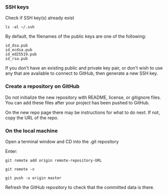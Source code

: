 ### SSH keys

Check if SSH key(s) already exist

    ls -al ~/.ssh
    
By default, the filenames of the public keys are one of the following:

    id_dsa.pub
    id_ecdsa.pub
    id_ed25519.pub
    id_rsa.pub

If you don't have an existing public and private key pair, or don't wish to use any that are available to connect to GitHub, then generate a new SSH key.

### Create a repository on GitHub

Do not initialize the new repository with README, license, or gitignore files. You can add these files after your project has been pushed to GitHub.

On the new repo page there may be instructions for what to do next. If not, copy the URL of the repo.

### On the local machine

Open a terminal window and CD into the .git repository

Enter:

    git remote add origin remote-repository-URL

    git remote -v
    
    git push -u origin master
    
Refresh the GitHub repository to check that the committed data is there.
